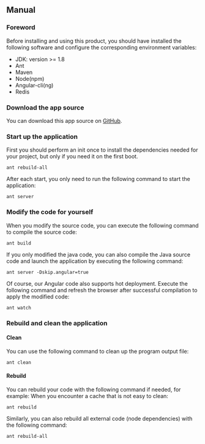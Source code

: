 ## Manual
### Foreword

Before installing and using this product, you should have installed the following software and configure the corresponding environment variables:
- JDK: version >= 1.8
- Ant
- Maven
- Node(npm)
- Angular-cli(ng)
- Redis

### Download the app source

You can download this app source on [GitHub](https://github.com/DreamLi1314/sree).

### Start up the application
First you should perform an init once to install the dependencies needed for your project, but only if you need it on the first boot.
``` ant
ant rebuild-all
```
After each start, you only need to run the following command to start the application:
```ant
ant server
```

### Modify the code for yourself
When you modify the source code, you can execute the following command to compile the source code:
```ant
ant build
```
If you only modified the java code, you can also compile the Java source code and launch the application by executing the following command:
```ant
ant server -Dskip.angular=true
```
Of course, our Angular code also supports hot deployment. Execute the following command and refresh the browser after successful compilation to apply the modified code:
```ant
ant watch
```

### Rebuild and clean the application
#### Clean
You can use the following command to clean up the program output file:
```ant
ant clean
```

#### Rebuild
You can rebuild your code with the following command if needed, for example: When you encounter a cache that is not easy to clean:
```ant
ant rebuild
```

Similarly, you can also rebuild all external code (node dependencies) with the following command:
```ant
ant rebuild-all
```
